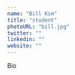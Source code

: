 ```yaml
---
name: "Bill Kim"
title: "student"
photoURL: "bill.jpg"
twitter: ""
linkedin: ""
website: ""
---
```


Bio